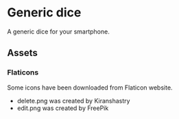 # Generic dice

A generic dice for your smartphone.

## Assets

### Flaticons

Some icons have been downloaded from Flaticon website.

* delete.png was created by Kiranshastry
* edit.png was created by FreePik